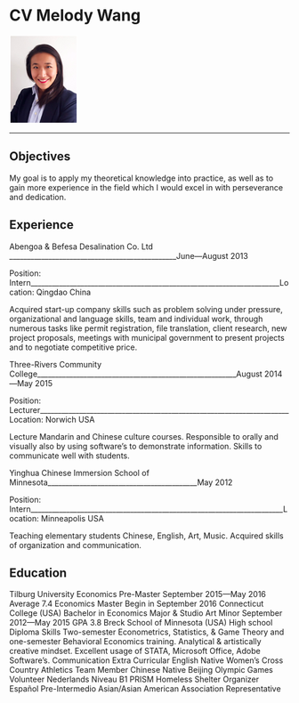 CV Melody Wang
=============

![alt tag](https://github.com/MelMelMelMelMel/Assignment/blob/master/Screen%20Shot%202016-09-27%20at%2021.46.05.png)

---------------

Objectives
------
My goal is to apply my theoretical knowledge into practice, as well as to gain more experience in the field which I would excel in with perseverance and dedication. 


Experience
--------
Abengoa & Befesa Desalination Co. Ltd _______________________________________________June—August 2013

Position: Intern______________________________________________________________________Location: Qingdao China

Acquired start-up company skills such as problem solving under pressure, organizational and language skills, team and individual work, through numerous tasks like permit registration, file translation, client research, new project proposals, meetings with municipal government to present projects and to negotiate competitive price.





Three-Rivers Community College________________________________________________________August 2014—May 2015

Position: Lecturer______________________________________________________________________Location: Norwich USA

Lecture Mandarin and Chinese culture courses. Responsible to orally and visually also by using software’s to demonstrate information. Skills to communicate well with students. 





Yinghua Chinese Immersion School of Minnesota__________________________________________May 2012

Position: Intern_______________________________________________________________________Location: Minneapolis USA

Teaching elementary students Chinese, English, Art, Music. Acquired skills of organization and communication.


Education
-------
Tilburg University
Economics Pre-Master			             		          September 2015—May 2016	Average 7.4
Economics Master					          Begin in September 2016
Connecticut College (USA)
Bachelor in Economics Major & Studio Art Minor	          September 2012—May 2015	GPA 3.8
Breck School of Minnesota (USA)			          High school Diploma
Skills
Two-semester Econometrics, Statistics, & Game Theory and one-semester Behavioral Economics training. Analytical & artistically creative mindset. Excellent usage of STATA, Microsoft Office, Adobe Software’s. 
Communication                                                            Extra Curricular
English 		Native					         Women’s Cross Country Athletics Team Member
Chinese 	Native					         Beijing Olympic Games Volunteer
Nederlands 	Niveau B1				         PRISM Homeless Shelter Organizer 
Español 	Pre-Intermedio				         Asian/Asian American Association Representative

